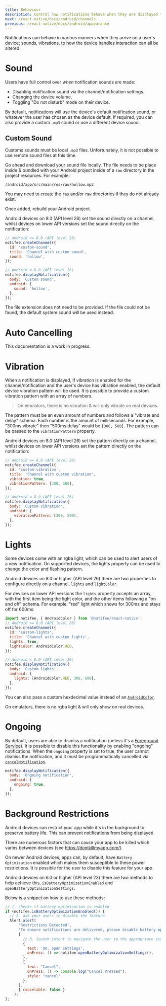 ```yaml
---
title: Behaviour
description: Control how notifications behave when they are displayed to your users & how they impact a physical device.
next: /react-native/docs/android/channels
previous: /react-native/docs/android/appearance
---
```


Notifications can behave in various manners when they arrive on a user's device; sounds, vibrations, to how the device
handles interaction can all be altered.

# Sound

Users have full control over _when_ notification sounds are made:

- Disabling notification sound via the channel/notification settings.
- Changing the device volume.
- Toggling "Do not disturb" mode on their device.

By default, notifications will use the device's default notification sound, or whatever the user has chosen as the device default.
If required, you can also provide a custom `.mp3` sound or use a different device sound.

## Custom Sound

Customs sounds must be local `.mp3` files. Unfortunately, it is not possible to use remote sound files at this time.

Go ahead and download your sound file locally. The file needs to be place inside & bundled with your Android project inside
of a `raw` directory in the project resources. For example:

`/android/app/src/main/res/raw/hollow.mp3`

You may need to create the `res` and/or `raw` directories if they do not already exist.

Once added, rebuild your Android project.

Android devices on 8.0 (API level 26) set the sound directly on a channel, whilst devices on lower API versions set the
sound directly on the notification:

```js
// Android >= 8.0 (API level 26)
notifee.createChannel({
  id: 'custom-sound',
  title: 'Channel with custom sound',
  sound: 'hollow',
});

// Android < 8.0 (API level 26)
notifee.displayNotification({
  body: 'Custom sound',
  android: {
    sound: 'hollow',
  },
});
```

The file extension does not need to be provided. If the file could not be found, the default system sound will be used instead.

# Auto Cancelling

This documentation is a work in progress.

# Vibration

When a notification is displayed, if vibration is enabled for the channel/notification and the user's device has vibration
enabled, the default device vibration pattern will be used. It is possible to provide a custom vibration pattern
with an array of numbers.

> On emulators, there is no vibration & will only vibrate on real devices.

The pattern must be an even amount of numbers and follows a "vibrate and delay" schema. Each number is the amount of
milliseconds. For example, "300ms vibrate" then "500ms delay" would be `[300, 500]`. The pattern can be passed to the
`vibrationPattern` property.

Android devices on 8.0 (API level 26) set the pattern directly on a channel, whilst devices on lower API versions set the pattern directly on the notification:

```js
// Android >= 8.0 (API level 26)
notifee.createChannel({
  id: 'custom-vibration',
  title: 'Channel with custom vibration',
  vibration: true,
  vibrationPattern: [300, 500],
});

// Android < 8.0 (API level 26)
notifee.displayNotification({
  body: 'Custom vibration',
  android: {
    vibrationPattern: [300, 500],
  },
});
```

# Lights

Some devices come with an rgba light, which can be used to alert users of a new notification. On supported devices, the lights property can be used to change the color and flashing pattern.

Android devices on 8.0 or higher (API level 26) there are two properties to configure directly on a channel, `lights` and `lightColor`.

For devices on lower API versions the `lights` property accepts an array, with the first item being the light color, and the other items following a "on and off"
schema. For example, "red" light which shows for 300ms and stays off for 600ms:

```js
import notifee, { AndroidColor } from '@notifee/react-native';
// Android >= 8.0 (API level 26)
notifee.createChannel({
  id: 'custom-lights',
  title: 'Channel with custom lights',
  lights: true,
  lightColor: AndroidColor.RED,
});

// Android < 8.0 (API level 26)
notifee.displayNotification({
  body: 'Custom lights',
  android: {
    lights: [AndroidColor.RED, 300, 600],
  },
});
```

You can also pass a custom hexdecimal value instead of an [`AndroidColor`](/react-native/reference/androidcolor).

On emulators, there is no rgba light & will only show on real devices.

# Ongoing

By default, users are able to dismiss a notification (unless it's a
[Foreground Service](/react-native/docs/android/foreground-service)). It is possible to disable this functionality by
enabling "ongoing" notifications. When the `ongoing` property is set to true, the user cannot dismiss the notification,
and it must be programmatically cancelled via [`cancelNotification`](/react-native/reference/cancelnotification).

<Vimeo id="android-ongoing" caption="Android Ongoing Notification" />

```js
notifee.displayNotification({
  body: 'Ongoing notification',
  android: {
    ongoing: true,
  },
});
```

# Background Restrictions

Android devices can restrict your app while it's in the background to preserve battery life. This can prevent notifications from being displayed. 

There are numerous factors that can cause your app to be killed which varies between devices (see https://dontkillmyapp.com/).

On newer Android devices, apps can, by default, have `Battery Optimization` enabled which makes them susceptible to these power restrictions. It is possible for the user to disable this feature for your app.

<Vimeo id="android-battery-optimization" caption="Android Disable Battery Optimization" />

Android devices on 6.0 or higher (API level 23) there are two methods to help achieve this, `isBatteryOptimizationEnabled` and `openBatteryOptimizationSettings`.

Below is a snippet on how to use these methods:

```js
// 1. checks if battery optimization is enabled
if (notifee.isBatteryOptimizationEnabled()) {
  // 2. ask your users to disable the feature
  Alert.alert(
      'Restrictions Detected',
      'To ensure notifications are delivered, please disable battery optimization for the app.',
      [
        // 3. launch intent to navigate the user to the appropriate screen
        {
          text: 'OK, open settings',
          onPress: () => notifee.openBatteryOptimizationSettings(),
        },
        {
          text: "Cancel",
          onPress: () => console.log("Cancel Pressed"),
          style: "cancel"
        },
      ],
      { cancelable: false }
    );
};
```

